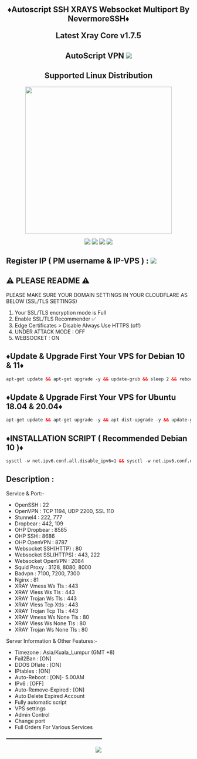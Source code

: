 <h2 align="center">

♦️Autoscript SSH XRAYS Websocket Multiport By NevermoreSSH♦️

Latest Xray Core v1.7.5


 <h2 align="center">AutoScript VPN <img src="https://img.shields.io/badge/Version-Stabil_1.0-purple.svg"></h2>


<h2 align="center"> Supported Linux Distribution</h2>
<p align="center"><img src="https://d33wubrfki0l68.cloudfront.net/5911c43be3b1da526ed609e9c55783d9d0f6b066/9858b/assets/img/debian-ubuntu-hover.png"width="400"></p>
<p align="center"><img src="https://img.shields.io/static/v1?style=for-the-badge&logo=debian&label=Debian%209&message=Stretch&color=purple"> <img src="https://img.shields.io/static/v1?style=for-the-badge&logo=debian&label=Debian%2010&message=Buster&color=purple">  <img src="https://img.shields.io/static/v1?style=for-the-badge&logo=ubuntu&label=Ubuntu%2018&message=Lts&color=red"> <img src="https://img.shields.io/static/v1?style=for-the-badge&logo=ubuntu&label=Ubuntu%2020&message=Lts&color=red">
</p>

<p align="center">


## Register IP ( PM username & IP-VPS ) : <a href="https://t.me/todfix667" target=”_blank”><img src="https://img.shields.io/static/v1?style=for-the-badge&logo=Telegram&label=Telegram&message=Click%20Here&color=blue"></a><br>

## ⚠️ PLEASE README ⚠️


 PLEASE MAKE SURE YOUR DOMAIN SETTINGS IN YOUR CLOUDFLARE AS BELOW (SSL/TLS SETTINGS) <br>
  1. Your SSL/TLS encryption mode is Full
  2. Enable SSL/TLS Recommender ✅
  3. Edge Certificates > Disable Always Use HTTPS (off)
  4. UNDER ATTACK MODE : OFF
  5. WEBSOCKET : ON
  


## ♦️Update & Upgrade First Your VPS for Debian 10 & 11♦️

  ```html
  apt-get update && apt-get upgrade -y && update-grub && sleep 2 && reboot

  ```

## ♦️Update & Upgrade First Your VPS for Ubuntu 18.04 & 20.04♦️

  ```html
  apt-get update && apt-get upgrade -y && apt dist-upgrade -y && update-grub && sleep 2 && reboot

  ```
 
## ♦️INSTALLATION SCRIPT ( Recommended Debian 10 )♦️

  ```html
  sysctl -w net.ipv6.conf.all.disable_ipv6=1 && sysctl -w net.ipv6.conf.default.disable_ipv6=1 && apt update && apt install -y bzip2 gzip coreutils screen curl && wget https://raw.githubusercontent.com/NevermoreSSH/sapphire/main/setup.sh && chmod +x setup.sh && sed -i -e 's/\r$//' setup.sh && screen -S setup ./setup.sh

  ```

## Description :

  Service & Port:-

  - OpenSSH                 : 22
  - OpenVPN                 : TCP 1194, UDP 2200, SSL 110
  - Stunnel4                : 222, 777
  - Dropbear                : 442, 109
  - OHP Dropbear            : 8585
  - OHP SSH                 : 8686
  - OHP OpenVPN             : 8787
  - Websocket SSH(HTTP)     : 80
  - Websocket SSL(HTTPS)    : 443, 222
  - Websocket OpenVPN       : 2084
  - Squid Proxy             : 3128, 8080, 8000
  - Badvpn                  : 7100, 7200, 7300
  - Nginx                   : 81
  - XRAY Vmess Ws Tls       : 443
  - XRAY Vless Ws Tls       : 443
  - XRAY Trojan Ws Tls      : 443
  - XRAY Vless Tcp Xtls     : 443
  - XRAY Trojan Tcp Tls     : 443
  - XRAY Vmess Ws None Tls  : 80
  - XRAY Vless Ws None Tls  : 80
  - XRAY Trojan Ws None Tls : 80

 Server Information & Other Features:-
 
   - Timezone                 : Asia/Kuala_Lumpur (GMT +8)
   - Fail2Ban                 : [ON]
   - DDOS Dflate              : [ON]
   - IPtables                 : [ON]
   - Auto-Reboot              : [ON]- 5.00AM
   - IPv6                     : [OFF]
   - Auto-Remove-Expired      : [ON]
   - Auto Delete Expired Account
   - Fully automatic script
   - VPS settings
   - Admin Control
   - Change port
   - Full Orders For Various Services

━━━━━━━━━━━━━━━━━━━━━━━━━━━━━━━


<p align="center">
  <a><img src="https://img.shields.io/badge/Copyright%20©-Onyx%20AutoScriptVPN%202023.%20All%20rights%20reserved...-blueviolet.svg" style="max-width:200%;">
    </p>
   </p>
